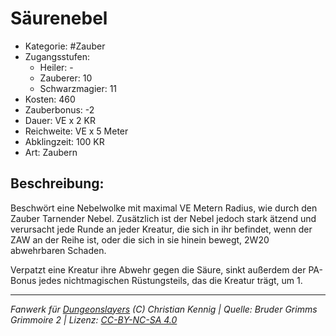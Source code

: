 # Säurenebel

- Kategorie: #Zauber
- Zugangsstufen:
  - Heiler: -
  - Zauberer: 10
  - Schwarzmagier: 11
- Kosten: 460
- Zauberbonus: -2
- Dauer: VE x 2 KR
- Reichweite: VE x 5 Meter
- Abklingzeit: 100 KR
- Art: Zaubern

## Beschreibung:

Beschwört eine Nebelwolke mit maximal VE Metern Radius, wie durch den Zauber Tarnender Nebel. Zusätzlich ist der Nebel jedoch stark ätzend und verursacht jede Runde an jeder Kreatur, die sich in ihr befindet, wenn der ZAW an der Reihe ist, oder die sich in sie hinein bewegt, 2W20 abwehrbaren Schaden.

Verpatzt eine Kreatur ihre Abwehr gegen die Säure, sinkt außerdem der PA-Bonus jedes nichtmagischen Rüstungsteils, das die Kreatur trägt, um 1.

---

_Fanwerk für [Dungeonslayers](https://www.dungeonslayers.net/) (C) Christian Kennig | Quelle: Bruder Grimms Grimmoire 2 | Lizenz: [CC-BY-NC-SA 4.0](https://creativecommons.org/licenses/by-nc-sa/4.0/deed.de)_
